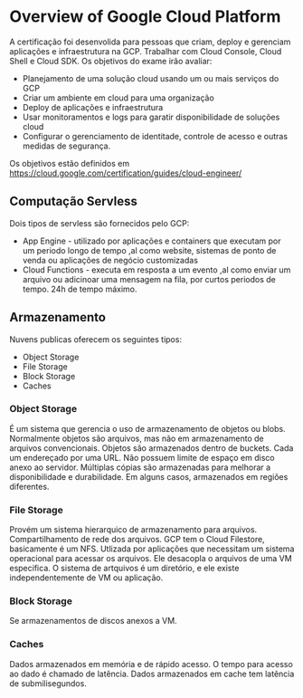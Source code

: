 # Overview of Google Cloud Platform
A certificação foi desenvolida para pessoas que criam, deploy e gerenciam aplicações e infraestrutura na GCP. Trabalhar com Cloud Console, Cloud Shell e Cloud SDK.
 Os objetivos do exame irão avaliar:
  * Planejamento de uma solução cloud usando um ou mais serviços do GCP
  * Criar um ambiente em cloud para uma organização
  * Deploy de aplicações e infraestrutura
  * Usar monitoramentos e logs para garatir disponibilidade de soluções cloud
  * Configurar o gerenciamento de identitade, controle de acesso e outras medidas de segurança. 

Os objetivos estão definidos em https://cloud.google.com/certification/guides/cloud-engineer/

## Computação Servless
 Dois tipos de servless são fornecidos pelo GCP:
  * App Engine - utilizado por aplicações e containers que executam por um periodo longo de tempo ,al como website, sistemas de ponto de venda ou aplicações de negócio
  customizadas
  * Cloud Functions - executa em resposta a um evento ,al como enviar um arquivo ou adicinoar uma mensagem na fila, por curtos periodos de tempo. 24h de tempo máximo.

## Armazenamento
 Nuvens publicas oferecem os seguintes tipos:
  * Object Storage
  * File Storage
  * Block Storage
  * Caches

### Object Storage
É um sistema que gerencia o uso de armazenamento de objetos ou blobs.
Normalmente objetos são arquivos, mas não em armazenamento de arquivos convencionais. Objetos são armazenados dentro de buckets. Cada um endereçado por uma URL. Não possuem
limite de espaço em disco anexo ao servidor. Múltiplas cópias são armazenadas para melhorar a disponibilidade e durabilidade. Em alguns casos, armazenados em regiões diferentes.

### File Storage
Provém um sistema hierarquico de armazenamento para arquivos. Compartilhamento de rede dos arquivos. GCP tem o Cloud Filestore, basicamente é um NFS.
Utlizada por aplicações que necessitam um sistema operacional para acessar os arquivos. Ele desacopla o arquivos de uma VM especifica. O sistema de artquivos é um diretório, e ele existe independentemente de VM ou aplicação.

### Block Storage
Se armazenamentos de discos anexos a VM.

### Caches
Dados armazenados em memória e de rápido acesso. O tempo para acesso ao dado é chamado de latência. Dados armazenados em cache tem latência de submilisegundos.
